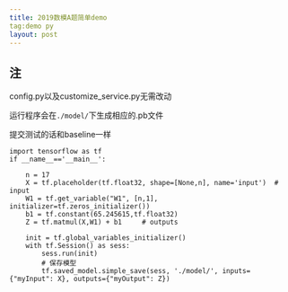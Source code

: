 ```yaml
---
title: 2019数模A题简单demo
tag:demo py 
layout: post
---
```


## 注
config.py以及customize_service.py无需改动

运行程序会在`./model/`下生成相应的.pb文件

提交测试的话和baseline一样

```buildoutcfg
import tensorflow as tf
if __name__=='__main__':

    n = 17
    X = tf.placeholder(tf.float32, shape=[None,n], name='input')  # input
    W1 = tf.get_variable("W1", [n,1], initializer=tf.zeros_initializer())
    b1 = tf.constant(65.245615,tf.float32)
    Z = tf.matmul(X,W1) + b1     # outputs

    init = tf.global_variables_initializer()
    with tf.Session() as sess:
        sess.run(init)
        # 保存模型
        tf.saved_model.simple_save(sess, './model/', inputs={"myInput": X}, outputs={"myOutput": Z})
```




